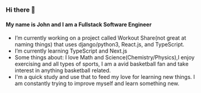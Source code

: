 ### Hi there 👋
#### My name is John and I am a Fullstack Software Engineer



-  I’m currently working on a project called Workout Share(not great at naming things) that uses django/python3, React.js, and TypeScript.
-  I’m currently learning TypeScript and Next.js 
-  Some things about: I love Math and Science(Chemistry/Physics),I enjoy exercising and all types of sports, I am a avid basketball fan and take interest in anything basketball related.
-  I'm a quick study and use that to feed my love for learning new things. I am constantly trying to improve myself and learn something new.
